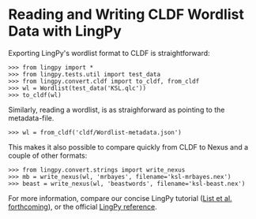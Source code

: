 # Reading and Writing CLDF Wordlist Data with LingPy

Exporting LingPy's wordlist format to CLDF is straightforward:

```
>>> from lingpy import *
>>> from lingpy.tests.util import test_data
>>> from lingpy.convert.cldf import to_cldf, from_cldf
>>> wl = Wordlist(test_data('KSL.qlc'))
>>> to_cldf(wl)
```

Similarly, reading a wordlist, is as straighforward as pointing to the metadata-file.

```
>>> wl = from_cldf('cldf/Wordlist-metadata.json')
```

This makes it also possible to compare quickly from CLDF to Nexus and a couple of other formats:

```
>>> from lingpy.convert.strings import write_nexus
>>> mb = write_nexus(wl, 'mrbayes', filename='ksl-mrbayes.nex')
>>> beast = write_nexus(wl, 'beastwords', filename='ksl-beast.nex')
```

For more information, compare our concise LingPy tutorial ([List et al. forthcoming](http://lingulist.de/documents/papers/list-et-al-2018-lingpy-tutorial.pdf)), or the official [LingPy reference](http://lingpy.org/news.html#adding-support-to-read-cldf).
